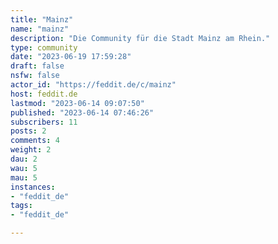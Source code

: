 ```yaml
---
title: "Mainz" 
name: "mainz"
description: "Die Community für die Stadt Mainz am Rhein."
type: community
date: "2023-06-19 17:59:28"
draft: false
nsfw: false
actor_id: "https://feddit.de/c/mainz"
host: feddit.de
lastmod: "2023-06-14 09:07:50"
published: "2023-06-14 07:46:26"
subscribers: 11
posts: 2
comments: 4
weight: 2
dau: 2
wau: 5
mau: 5
instances:
- "feddit_de"
tags: 
- "feddit_de"

---
```

